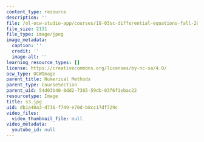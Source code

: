 ```yaml
---
content_type: resource
description: ''
file: /ol-ocw-studio-app/courses/18-03sc-differential-equations-fall-2011/db1a40a3d736f749e70db8cc17df729c_s3.jpg
file_size: 2131
file_type: image/jpeg
image_metadata:
  caption: ''
  credit: ''
  image-alt: ''
learning_resource_types: []
license: https://creativecommons.org/licenses/by-nc-sa/4.0/
ocw_type: OCWImage
parent_title: Numerical Methods
parent_type: CourseSection
parent_uid: 54d03b40-8dd2-7385-59db-03f6f1ebac22
resourcetype: Image
title: s3.jpg
uid: db1a40a3-d736-f749-e70d-b8cc17df729c
video_files:
  video_thumbnail_file: null
video_metadata:
  youtube_id: null
---
```

